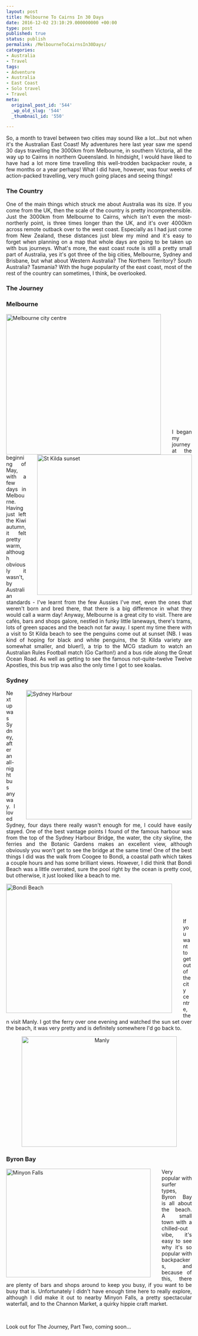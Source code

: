 ```yaml
---
layout: post
title: Melbourne To Cairns In 30 Days
date: 2016-12-02 23:10:29.000000000 +00:00
type: post
published: true
status: publish
permalink: /MelbourneToCairnsIn30Days/
categories:
- Australia
- Travel
tags:
- Adventure
- Australia
- East Coast
- Solo travel
- Travel
meta:
  original_post_id: '544'
  _wp_old_slug: '544'
  _thumbnail_id: '550'

---
```

<p align="JUSTIFY">So, a month to travel between two cities may sound like a lot...but not when it's the Australian East Coast! My adventures here last year saw me spend 30 days travelling the 3000km from Melbourne, in southern Victoria, all the way up to Cairns in northern Queensland. In hindsight, I would have liked to have had a lot more time travelling this well-trodden backpacker route, a few months or a year perhaps! What I did have, however, was four weeks of action-packed travelling, very much going places and seeing things!</p>

<h3 align="JUSTIFY">The Country</h3>
<p align="JUSTIFY">One of the main things which struck me about Australia was its size. If you come from the UK, then the scale of the country is pretty incomprehensible. Just the 3000km from Melbourne to Cairns, which isn't even the most-northerly point, is three times longer than the UK, and it's over 4000km across remote outback over to the west coast. Especially as I had just come from New Zealand, these distances just blew my mind and it's easy to forget when planning on a map that whole days are going to be taken up with bus journeys. What's more, the east coast route is still a pretty small part of Australia, yes it's got three of the big cities, Melbourne, Sydney and Brisbane, but what about Western Australia? The Northern Territory? South Australia? Tasmania? With the huge popularity of the east coast, most of the rest of the country can sometimes, I think, be overlooked.</p>

<h3 align="JUSTIFY">The Journey</h3>
<h3 align="JUSTIFY">Melbourne</h3>
<div style="float:left; padding-right:30px">
<img src="{{ site.baseurl }}/assets/P1010548 (2).JPG" alt="Melbourne city centre" width="420" height="380" class="img-rounded"/>
</div>

<div style="float:right; padding-left:30px"><img src="{{ site.baseurl }}/assets/stkilda.JPG" alt="St Kilda sunset" width="420" height="380" class="img-rounded"/>
</div>
<p align="JUSTIFY">&nbsp;</p>
<p align="JUSTIFY">&nbsp;</p>
<p align="JUSTIFY">&nbsp;</p>
<p align="JUSTIFY">&nbsp;</p>
<p align="JUSTIFY">&nbsp;</p>
<p align="JUSTIFY">&nbsp;</p>
<p align="JUSTIFY">&nbsp;</p>
<p align="JUSTIFY">&nbsp;</p>
<p align="JUSTIFY">&nbsp;</p>
<p align="JUSTIFY">&nbsp;</p>

<p align="JUSTIFY">I began my journey at the beginning of May, with a few days in Melbourne. Having just left the Kiwi autumn, it felt pretty warm, although obviously it wasn't, by Australian standards - I've learnt from the few Aussies I've met, even the ones that weren't born and bred there, that there is a big difference in what they would call a warm day! Anyway, Melbourne is a great city to visit. There are cafés, bars and shops galore, nestled in funky little laneways, there's trams, lots of green spaces and the beach not far away. I spent my time there with a visit to St Kilda beach to see the penguins come out at sunset (NB. I was kind of hoping for black and white penguins, the St Kilda variety are somewhat smaller, and bluer!), a trip to the MCG stadium to watch an Australian Rules Football match (Go Carlton!) and a bus ride along the Great Ocean Road. As well as getting to see the famous not-quite-twelve Twelve Apostles, this bus trip was also the only time I got to see koalas.</p>

<h3 align="JUSTIFY">Sydney</h3>
<div style="float:right; padding-left:30px">
<img src="{{ site.baseurl }}/assets/P5050729.JPG" alt="Sydney Harbour" width="450" height="350" class="img-rounded"/>
</div>
<p align="JUSTIFY">Next up was Sydney, after an all-night bus anyway. I loved Sydney, four days there really wasn't enough for me, I could have easily stayed. One of the best vantage points I found of the famous harbour was from the top of the Sydney Harbour Bridge, the water, the city skyline, the ferries and the Botanic Gardens makes an excellent view, although obviously you won't get to see the bridge at the same time! One of the best things I did was the walk from Coogee to Bondi, a coastal path which takes a couple hours and has some brilliant views. However, I did think that Bondi Beach was a little overrated, sure the pool right by the ocean is pretty cool, but otherwise, it just looked like a beach to me.</p>

<div style="float:left; padding-right:30px">
<img src="{{ site.baseurl }}/assets/P5060759.JPG" alt="Bondi Beach" width="450" height="350" class="img-rounded"/>
</div>

<p align="JUSTIFY">&nbsp;</p>
<p align="JUSTIFY">&nbsp;</p>
<p align="JUSTIFY">&nbsp;</p>
<p align="JUSTIFY">If you want to get out of the city centre, then visit Manly. I got the ferry over one evening and watched the sun set over the beach, it was very pretty and is definitely somewhere I'd go back to.</p>
<p align="center"><img src="{{ site.baseurl }}/assets/manly.jpg" alt="Manly" width="421" height="299" class="img-rounded"/></p>

<h3 align="JUSTIFY">Byron Bay</h3>
<div style="float:left; padding-right:30px">
<img src="{{ site.baseurl }}/assets/minyon.jpg" alt="Minyon Falls" width="392" height="294" class="img-rounded"/>
</div>
<p align="JUSTIFY">Very popular with surfer types, Byron Bay is all about the beach. A small town with a chilled-out vibe, it's easy to see why it's so popular with backpackers, and because of this, there are plenty of bars and shops around to keep you busy, if you want to be busy that is. Unfortunately I didn't have enough time here to really explore, although I did make it out to nearby Minyon Falls, a pretty spectacular waterfall, and to the Channon Market, a quirky hippie craft market.</p>
<p align="JUSTIFY">&nbsp;</p>

<p align="JUSTIFY">Look out for The Journey, Part Two, coming soon...</p>
